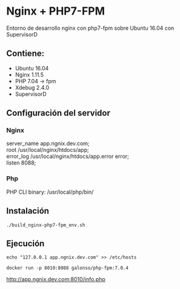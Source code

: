 # Nginx + PHP7-FPM

Entorno de desarrollo nginx con php7-fpm sobre Ubuntu 16.04 con SupervisorD

## Contiene:

- Ubuntu 16.04
- Nginx 1.11.5
- PHP 7.04 -> fpm
- Xdebug 2.4.0
- SupervisorD

## Configuración del servidor

### Nginx
server_name     app.ngnix.dev.com;  
root            /usr/local/nginx/htdocs/app;  
error_log       /usr/local/nginx/htdocs/app.error error;  
listen  8088;

### Php
PHP CLI binary:        /usr/local/php/bin/  

## Instalación

```
./build_nginx-php7-fpm_env.sh
```

## Ejecución

```
echo "127.0.0.1 app.ngnix.dev.com" >> /etc/hosts
```
```
docker run -p 8010:8088 galonso/php-fpm:7.0.4
```

http://app.ngnix.dev.com:8010/info.php
